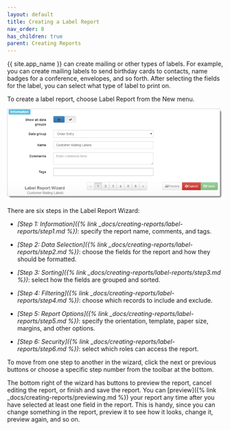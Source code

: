 ```yaml
---
layout: default
title: Creating a Label Report
nav_order: 8
has_children: true
parent: Creating Reports
---
```

{{ site.app_name }} can create mailing or other types of labels. For example, you can create mailing labels to send birthday cards to contacts, name badges for a conference, envelopes, and so forth. After selecting the fields for the label, you can select what type of label to print on.

To create a label report, choose Label Report from the New menu.

![](/assets/images/labelwizard1.png)

There are six steps in the Label Report Wizard:

* *[Step 1: Information]({% link _docs/creating-reports/label-reports/step1.md %})*: specify the report name, comments, and tags.

* *[Step 2: Data Selection]({% link _docs/creating-reports/label-reports/step2.md %})*: choose the fields for the report and how they should be formatted.

* *[Step 3: Sorting]({% link _docs/creating-reports/label-reports/step3.md %})*: select how the fields are grouped and sorted.

* *[Step 4: Filtering]({% link _docs/creating-reports/label-reports/step4.md %})*: choose which records to include and exclude.

* *[Step 5: Report Options]({% link _docs/creating-reports/label-reports/step5.md %})*: specify the orientation, template, paper size, margins, and other options.

* *[Step 6: Security]({% link _docs/creating-reports/label-reports/step6.md %})*: select which roles can access the report.

To move from one step to another in the wizard, click the next or previous buttons or choose a specific step number from the toolbar at the bottom.

The bottom right of the wizard has buttons to preview the report, cancel editing the report, or finish and save the report. You can [preview]({% link _docs/creating-reports/previewing.md %}) your report any time after you have selected at least one field in the report. This is handy, since you can change something in the report, preview it to see how it looks, change it, preview again, and so on.
